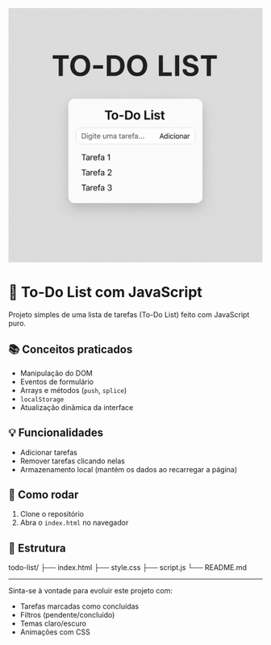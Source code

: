 ![Capa do Projeto](./capa-projeto.png)

# 📝 To-Do List com JavaScript

Projeto simples de uma lista de tarefas (To-Do List) feito com JavaScript puro.

## 📚 Conceitos praticados

- Manipulação do DOM
- Eventos de formulário
- Arrays e métodos (`push`, `splice`)
- `localStorage`
- Atualização dinâmica da interface

## 💡 Funcionalidades

- Adicionar tarefas
- Remover tarefas clicando nelas
- Armazenamento local (mantém os dados ao recarregar a página)

## 🚀 Como rodar

1. Clone o repositório
2. Abra o `index.html` no navegador

## 📂 Estrutura

todo-list/ 
├── index.html 
├── style.css 
├── script.js 
└── README.md

---

Sinta-se à vontade para evoluir este projeto com:
- Tarefas marcadas como concluídas
- Filtros (pendente/concluído)
- Temas claro/escuro
- Animações com CSS